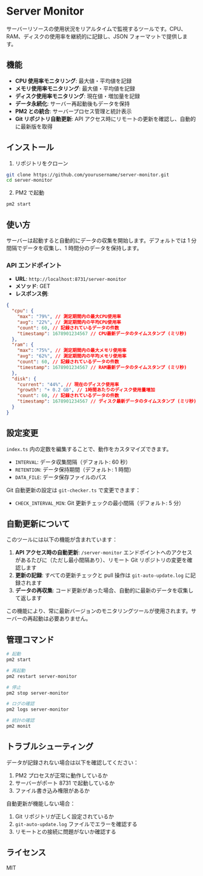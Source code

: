 # Server Monitor

サーバーリソースの使用状況をリアルタイムで監視するツールです。CPU、RAM、ディスクの使用率を継続的に記録し、JSON フォーマットで提供します。

## 機能

- **CPU 使用率モニタリング**: 最大値・平均値を記録
- **メモリ使用率モニタリング**: 最大値・平均値を記録
- **ディスク使用率モニタリング**: 現在値・増加量を記録
- **データ永続化**: サーバー再起動後もデータを保持
- **PM2 との統合**: サーバープロセス管理と統計表示
- **Git リポジトリ自動更新**: API アクセス時にリモートの更新を確認し、自動的に最新版を取得

## インストール

1. リポジトリをクローン

```bash
git clone https://github.com/yourusername/server-monitor.git
cd server-monitor
```

2. PM2 で起動

```bash
pm2 start
```

## 使い方

サーバーは起動すると自動的にデータの収集を開始します。デフォルトでは 1 分間隔でデータを収集し、1 時間分のデータを保持します。

### API エンドポイント

- **URL**: `http://localhost:8731/server-monitor`
- **メソッド**: GET
- **レスポンス例**:

```json
{
  "cpu": {
    "max": "79%", // 測定期間内の最大CPU使用率
    "avg": "22%", // 測定期間内の平均CPU使用率
    "count": 60, // 記録されているデータの件数
    "timestamp": 1678901234567 // CPU最新データのタイムスタンプ (ミリ秒)
  },
  "ram": {
    "max": "75%", // 測定期間内の最大メモリ使用率
    "avg": "62%", // 測定期間内の平均メモリ使用率
    "count": 60, // 記録されているデータの件数
    "timestamp": 1678901234567 // RAM最新データのタイムスタンプ (ミリ秒)
  },
  "disk": {
    "current": "44%", // 現在のディスク使用率
    "growth": "+ 0.2 GB", // 1時間あたりのディスク使用量増加
    "count": 60, // 記録されているデータの件数
    "timestamp": 1678901234567 // ディスク最新データのタイムスタンプ (ミリ秒)
  }
}
```

## 設定変更

`index.ts` 内の定数を編集することで、動作をカスタマイズできます。

- `INTERVAL`: データ収集間隔（デフォルト: 60 秒）
- `RETENTION`: データ保持期間（デフォルト: 1 時間）
- `DATA_FILE`: データ保存ファイルのパス

Git 自動更新の設定は `git-checker.ts` で変更できます：

- `CHECK_INTERVAL_MIN`: Git 更新チェックの最小間隔（デフォルト: 5 分）

## 自動更新について

このツールには以下の機能が含まれています：

1. **API アクセス時の自動更新**: `/server-monitor` エンドポイントへのアクセスがあるたびに（ただし最小間隔あり）、リモート Git リポジトリの変更を確認します
2. **更新の記録**: すべての更新チェックと pull 操作は `git-auto-update.log` に記録されます
3. **データの再収集**: コード更新があった場合、自動的に最新のデータを収集して返します

この機能により、常に最新バージョンのモニタリングツールが使用されます。サーバーの再起動は必要ありません。

## 管理コマンド

```bash
# 起動
pm2 start

# 再起動
pm2 restart server-monitor

# 停止
pm2 stop server-monitor

# ログの確認
pm2 logs server-monitor

# 統計の確認
pm2 monit
```

## トラブルシューティング

データが記録されない場合は以下を確認してください：

1. PM2 プロセスが正常に動作しているか
2. サーバーがポート 8731 で起動しているか
3. ファイル書き込み権限があるか

自動更新が機能しない場合：

1. Git リポジトリが正しく設定されているか
2. `git-auto-update.log` ファイルでエラーを確認する
3. リモートとの接続に問題がないか確認する

## ライセンス

MIT
